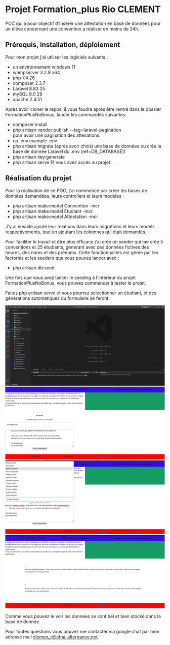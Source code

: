 # Projet Formation_plus Rio CLEMENT

POC qui a pour objectif d'insérer une attestation en base de données pour un élève concernant une convention a réaliser en moins de 24h.

## Prérequis, installation, déploiement

Pour mon projet j'ai utiliser les logiciels suivants :

- un environnement windows 11
- wampserver 3.2.9 x64
- php 7.4.26
- composer 2.3.7
- Laravel 8.83.25
- mySQL 8.0.29
- apache 2.4.51

Après avoir cloner le repos, il vous faudra après être rentré dans le dossier FormationPlusNoBonus, lancer les commandes suivantes:

- composer install
- php artisan vendor:publish --tag=laravel-pagination  
  pour avoir une pagination des attesations.
- cp .env.example .env
- php artisan migrate (après avoir choisi une base de données ou crée la base de donnée Laravel du .env (ref=DB_DATABASE))
- php artisan key:generate
- php artisan serve
  Et vous avez accés au projet.

## Réalisation du projet

Pour la réalisation de ce POC; j'ai commencé par créer les bases de données demandées, leurs controllers et leurs modeles :

- php artisan make:model Convention -mcr
- php artisan make:model Etudiant -mcr
- php artisan make:model Attestation -mcr

J'y ai ensuite ajouté leur relations dans leurs migrations et leurs models respectivements, tout en ajoutant les colomnes qui était demandés.

Pour faciliter le travail et être plus efficace j'ai crée un seeder qui me crée 5 conventions et 25 étudiants, générant avec des données fictives des heures, des noms et des prénoms.
Cette fonctionnalités est gérée par les factories et les seeders que vous pouvez lancer avec :

- php artisan db:seed

Une fois que vous avez lancer le seeding à l'interieur du projet FormationPlusNoBonus, vous pouvez commencer à tester le projet.

Faites php artisan serve et vous pourrez selectionner un étudiant, et des générations automatiques du formulaire se feront.

![plot](imgReadMe/DemoProjet1.png)
![plot](imgReadMe/DemoProjet2.png)
![plot](imgReadMe/DemoProjet3.png)
![plot](imgReadMe/DemoProjet4.png)

Comme vous pouvez le voir les données se sont bel et bien stocké dans la base de donnée.

Pour toutes questions vous pouvez me contacter via google chat par mon adresse mail clemen_r@etna-alternance.net.
